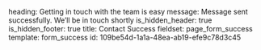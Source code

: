 heading: Getting in touch with the team is easy
message: Message sent successfully. We’ll be in touch shortly
is_hidden_header: true
is_hidden_footer: true
title: Contact Success
fieldset: page_form_success
template: form_success
id: 109be54d-1a1a-48ea-ab19-efe9c78d3c45
